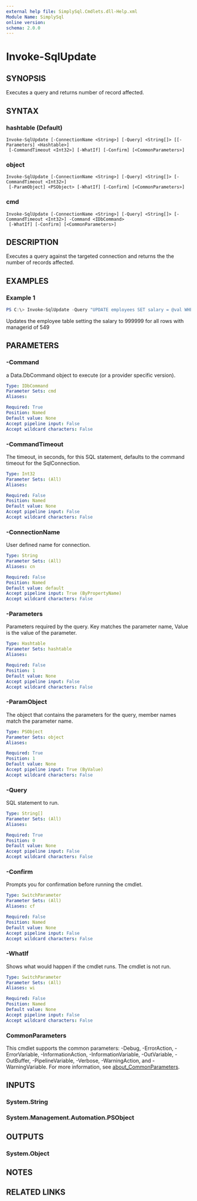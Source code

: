 ```yaml
---
external help file: SimplySql.Cmdlets.dll-Help.xml
Module Name: SimplySql
online version:
schema: 2.0.0
---
```


# Invoke-SqlUpdate

## SYNOPSIS
Executes a query and returns number of record affected.

## SYNTAX

### hashtable (Default)
```
Invoke-SqlUpdate [-ConnectionName <String>] [-Query] <String[]> [[-Parameters] <Hashtable>]
 [-CommandTimeout <Int32>] [-WhatIf] [-Confirm] [<CommonParameters>]
```

### object
```
Invoke-SqlUpdate [-ConnectionName <String>] [-Query] <String[]> [-CommandTimeout <Int32>]
 [-ParamObject] <PSObject> [-WhatIf] [-Confirm] [<CommonParameters>]
```

### cmd
```
Invoke-SqlUpdate [-ConnectionName <String>] [-Query] <String[]> [-CommandTimeout <Int32>] -Command <IDbCommand>
 [-WhatIf] [-Confirm] [<CommonParameters>]
```

## DESCRIPTION
Executes a query against the targeted connection and returns the the number of records affected.

## EXAMPLES

### Example 1
```powershell
PS C:\> Invoke-SqlUpdate -Query "UPDATE employees SET salary = @val WHERE manager = @managerId" -Parameters @{val = 999999; managerId = 549}
```

Updates the employee table setting the salary to 999999 for all rows with managerid of 549

## PARAMETERS

### -Command
a Data.DbCommand object to execute (or a provider specific version).

```yaml
Type: IDbCommand
Parameter Sets: cmd
Aliases:

Required: True
Position: Named
Default value: None
Accept pipeline input: False
Accept wildcard characters: False
```

### -CommandTimeout
The timeout, in seconds, for this SQL statement, defaults to the command timeout for the SqlConnection.

```yaml
Type: Int32
Parameter Sets: (All)
Aliases:

Required: False
Position: Named
Default value: None
Accept pipeline input: False
Accept wildcard characters: False
```

### -ConnectionName
User defined name for connection.

```yaml
Type: String
Parameter Sets: (All)
Aliases: cn

Required: False
Position: Named
Default value: default
Accept pipeline input: True (ByPropertyName)
Accept wildcard characters: False
```

### -Parameters
Parameters required by the query. Key matches the parameter name, Value is the value of the parameter.

```yaml
Type: Hashtable
Parameter Sets: hashtable
Aliases:

Required: False
Position: 1
Default value: None
Accept pipeline input: False
Accept wildcard characters: False
```

### -ParamObject
The object that contains the parameters for the query, member names match the parameter name.

```yaml
Type: PSObject
Parameter Sets: object
Aliases:

Required: True
Position: 1
Default value: None
Accept pipeline input: True (ByValue)
Accept wildcard characters: False
```

### -Query
SQL statement to run.

```yaml
Type: String[]
Parameter Sets: (All)
Aliases:

Required: True
Position: 0
Default value: None
Accept pipeline input: False
Accept wildcard characters: False
```

### -Confirm
Prompts you for confirmation before running the cmdlet.

```yaml
Type: SwitchParameter
Parameter Sets: (All)
Aliases: cf

Required: False
Position: Named
Default value: None
Accept pipeline input: False
Accept wildcard characters: False
```

### -WhatIf
Shows what would happen if the cmdlet runs.
The cmdlet is not run.

```yaml
Type: SwitchParameter
Parameter Sets: (All)
Aliases: wi

Required: False
Position: Named
Default value: None
Accept pipeline input: False
Accept wildcard characters: False
```

### CommonParameters
This cmdlet supports the common parameters: -Debug, -ErrorAction, -ErrorVariable, -InformationAction, -InformationVariable, -OutVariable, -OutBuffer, -PipelineVariable, -Verbose, -WarningAction, and -WarningVariable. For more information, see [about_CommonParameters](http://go.microsoft.com/fwlink/?LinkID=113216).

## INPUTS

### System.String

### System.Management.Automation.PSObject

## OUTPUTS

### System.Object
## NOTES

## RELATED LINKS
